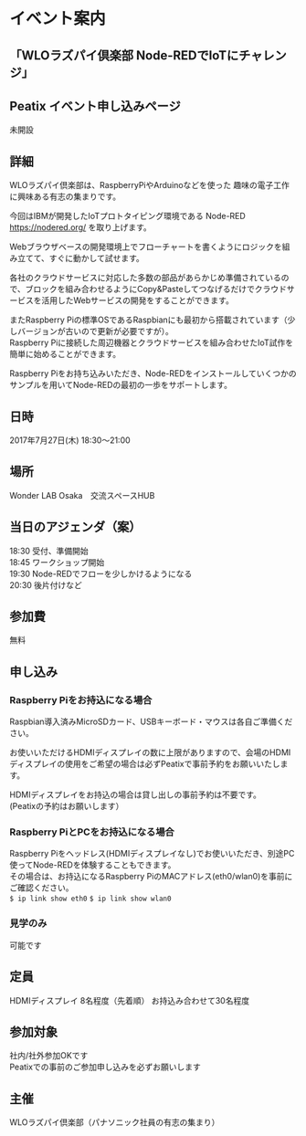 # イベント案内
## 「WLOラズパイ倶楽部 Node-REDでIoTにチャレンジ」

## Peatix イベント申し込みページ
未開設<br>

## 詳細
WLOラズパイ倶楽部は、RaspberryPiやArduinoなどを使った 趣味の電子工作に興味ある有志の集まりです。 

今回はIBMが開発したIoTプロトタイピング環境である
Node-RED
https://nodered.org/
を取り上げます。

Webブラウザベースの開発環境上でフローチャートを書くようにロジックを組み立てて、すぐに動かして試せます。

各社のクラウドサービスに対応した多数の部品があらかじめ準備されているので、ブロックを組み合わせるようにCopy&Pasteしてつなげるだけでクラウドサービスを活用したWebサービスの開発をすることができます。

またRaspberry Piの標準OSであるRaspbianにも最初から搭載されています（少しバージョンが古いので更新が必要ですが）。<br>
Raspberry Piに接続した周辺機器とクラウドサービスを組み合わせたIoT試作を簡単に始めることができます。

Raspberry Piをお持ち込みいただき、Node-REDをインストールしていくつかのサンプルを用いてNode-REDの最初の一歩をサポートします。

## 日時
2017年7月27日(木) 18:30～21:00　<br>

## 場所
Wonder LAB Osaka　交流スペースHUB

## 当日のアジェンダ（案）
18:30 受付、準備開始<br>
18:45 ワークショップ開始<br>
19:30 Node-REDでフローを少しかけるようになる<br>
20:30 後片付けなど<br>

## 参加費
無料

## 申し込み
### Raspberry Piをお持込になる場合
Raspbian導入済みMicroSDカード、USBキーボード・マウスは各自ご準備ください。

お使いいただけるHDMIディスプレイの数に上限がありますので、会場のHDMIディスプレイの使用をご希望の場合は必ずPeatixで事前予約をお願いいたします。

HDMIディスプレイをお持込の場合は貸し出しの事前予約は不要です。<br>
(Peatixの予約はお願いします）

### Raspberry PiとPCをお持込になる場合
Raspberry Piをヘッドレス(HDMIディスプレイなし)でお使いいただき、別途PC使ってNode-REDを体験することもできます。<br>
その場合は、お持込になるRaspberry PiのMACアドレス(eth0/wlan0)を事前にご確認ください。<br>
 ``` $ ip link show eth0 ```
 ``` $ ip link show wlan0 ```

### 見学のみ
可能です

## 定員
HDMIディスプレイ 8名程度（先着順）
お持込み合わせて30名程度

## 参加対象
社内/社外参加OKです<br>
Peatixでの事前のご参加申し込みを必ずお願いします<br>

## 主催
WLOラズパイ倶楽部（パナソニック社員の有志の集まり）<br>
